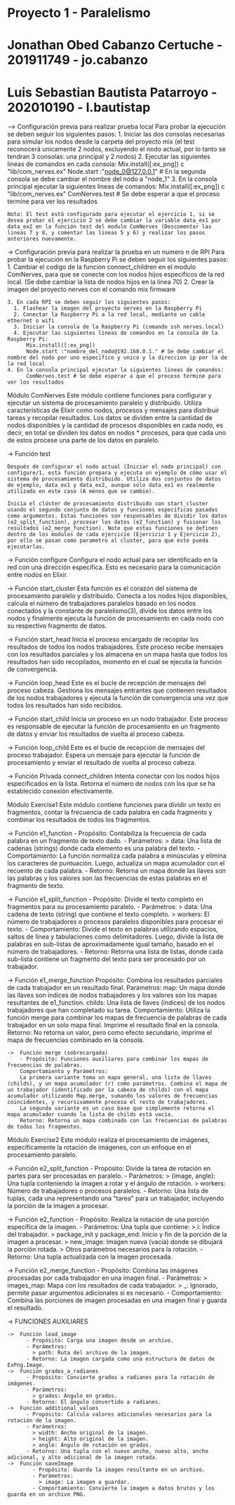 
# Proyecto 1 - Paralelismo
# Jonathan Obed Cabanzo Certuche - 201911749 - jo.cabanzo
# Luis Sebastian Bautista Patarroyo - 202010190 - l.bautistap

--> Configuración previa para realizar prueba local
    Para probar la ejecución se deben seguir los siguientes pasos:
    1. Iniciar las dos consolas necesarias para simular los nodos desde la carpeta del proyecto mix (el test reconocerá unicamente 2 nodos, excluyendo el nodo actual, por lo tanto se tendran 3 consolas: una principal y 2 nodos)
    2. Ejecutar las siguientes lineas de comandos en cada consola:
        Mix.install([:ex_png])
        c "lib/com_nerves.ex"
        Node.start :"node_0@127.0.0.1" # En la segunda consola se debe cambiar el nombre del nodo a "node_1"
    3. En la consola principal ejecutar la siguientes lineas de comandos:
        Mix.install([:ex_png])
        c "lib/com_nerves.ex"
        ComNerves.test # Se debe esperar a que el proceso termine para ver los resultados

    Nota: El test está configurado para ejecutar el ejercicio 1, si se desea probar el ejercicio 2 se debe cambiar la variable data_ex1 por data_ex2 en la función test del modulo ComNerves (Descomentar las lineas 7 y 8, y comentar las lineas 5 y 6) y realizar los pasos anteriores nuevamente.

-> Configuración previa para realizar la prueba en un numero n de RPI
    Para probar la ejecución en la Raspberry Pi se deben seguir los siguientes pasos:
    1. Cambiar el codigo de la funcion connect_children en el modulo ComNerves, para que se conecte con los nodos hijos especificos de la red local. (Se debe cambiar la lista de nodos hijos en la linea 70)
    2. Crear la imagen del proyecto nerves con el comando mix firmware

    3. En cada RPI se deben seguir los siguientes pasos:
      1. Flashear la imagen del proyecto nerves en la Raspberry Pi
      2. Conectar la Raspberry Pi a la red local, mediante un cable ethernet o wifi
      3. Iniciar la consola de la Raspberry Pi (comando ssh nerves.local)
      4. Ejecutar las siguientes lineas de comandos en la consola de la Raspberry Pi:
          Mix.install([:ex_png])
          Node.start :"nombre_del_nodo@192.168.0.1." # Se debe cambiar el nombre del nodo por uno especifico y unico y la direccion ip por la de la red local
    4. En la consola principal ejecutar la siguientes lineas de comandos:
          ComNerves.test # Se debe esperar a que el proceso termine para ver los resultados


Módulo ComNerves
Este módulo contiene funciones para configurar y ejecutar un sistema de procesamiento paralelo y distribuido. Utiliza características de Elixir como nodos, procesos y mensajes para distribuir tareas y recopilar resultados. Los datos se dividen entre la cantidad de nodos disponibles y la cantidad de procesos disponibles en cada nodo, es decir, en total se dividen los datos en nodos * procesos, para que cada uno de estos procese una parte de los datos en paralelo.


->  Función test
    
    Después de configurar el nodo actual (Iniciar el nodo principal) con configure/1, esta función prepara y ejecuta un ejemplo de cómo usar el sistema de procesamiento distribuido. Utiliza dos conjuntos de datos de ejemplo, data_ex1 y data_ex2, aunque sólo data_ex1 es realmente utilizado en este caso (A menos que se cambie). 

    Inicia el clúster de procesamiento distribuido con start_cluster usando el segundo conjunto de datos y funciones específicas pasadas como argumentos. Estas funciones son responsables de dividir los datos (e2_split_function), procesar los datos (e2_function) y fusionar los resultados (e2_merge_function). Note que estas funciones se definen dentro de los modulos de cada ejercicio (Ejercicio 1 y Ejercicio 2), por ello se pasan como parametro al cluster, para que este pueda ejecutarlas.

->  Función configure
    Configura el nodo actual para ser identificado en la red con una dirección específica. Esto es necesario para la comunicación entre nodos en Elixir.

->  Función start_cluster
    Esta función es el corazón del sistema de procesamiento paralelo y distribuido. Conecta a los nodos hijos disponibles, calcula el número de trabajadores paralelos basado en los nodos conectados y la constante de paralelismo(3), divide los datos entre los nodos y finalmente ejecuta la función de procesamiento en cada nodo con su respectivo fragmento de datos.

->  Función start_head
    Inicia el proceso encargado de recopilar los resultados de todos los nodos trabajadores. Este proceso recibe mensajes con los resultados parciales y los almacena en un mapa hasta que todos los resultados han sido recopilados, momento en el cual se ejecuta la función de convergencia.

->  Función loop_head
    Este es el bucle de recepción de mensajes del proceso cabeza. Gestiona los mensajes entrantes que contienen resultados de los nodos trabajadores y ejecuta la función de convergencia una vez que todos los resultados han sido recibidos.

->  Función start_child
    Inicia un proceso en un nodo trabajador. Este proceso es responsable de ejecutar la función de procesamiento en un fragmento de datos y enviar los resultados de vuelta al proceso cabeza.

->  Función loop_child
    Este es el bucle de recepción de mensajes del proceso trabajador. Espera un mensaje para ejecutar la función de procesamiento y enviar el resultado de vuelta al proceso cabeza.

->  Función Privada connect_children
    Intenta conectar con los nodos hijos especificados en la lista. Retorna el número de nodos con los que se ha establecido conexión efectivamente.

Módulo Exercise1
Este módulo contiene funciones para dividir un texto en fragmentos, contar la frecuencia de cada palabra en cada fragmento y combinar los resultados de todos los fragmentos. 

->  Función e1_function
      - Propósito: Contabiliza la frecuencia de cada palabra en un fragmento de texto dado.
      - Parámetros:
        > data: Una lista de cadenas (strings) donde cada elemento es una palabra del texto.
      - Comportamiento: La función normaliza cada palabra a minúsculas y elimina los caracteres de puntuación. Luego, actualiza un mapa acumulador con el recuento de cada palabra.
      - Retorno: Retorna un mapa donde las llaves son las palabras y los valores son las frecuencias de estas palabras en el fragmento de texto.

->  Función e1_split_function
    - Propósito: Divide el texto completo en fragmentos para su procesamiento paralelo.
    - Parámetros:
      > data: Una cadena de texto (string) que contiene el texto completo.
      > workers: El número de trabajadores o procesos paralelos disponibles para procesar el texto.
    - Comportamiento: Divide el texto en palabras utilizando espacios, saltos de línea y tabulaciones como delimitadores. Luego, divide la lista de palabras en sub-listas de aproximadamente igual tamaño, basado en el número de trabajadores.
    - Retorno: Retorna una lista de listas, donde cada sub-lista contiene un fragmento del texto para ser procesado por un trabajador.
    
->  Función e1_merge_function
    Propósito: Combina los resultados parciales de cada trabajador en un resultado final.
    Parámetros:
    map: Un mapa donde las llaves son índices de nodos trabajadores y los valores son los mapas resultantes de e1_function.
    childs: Una lista de llaves (índices) de los nodos trabajadores que han completado su tarea.
    Comportamiento: Utiliza la función merge para combinar los mapas de frecuencia de palabras de cada trabajador en un solo mapa final. Imprime el resultado final en la consola.
    Retorno: No retorna un valor, pero como efecto secundario, imprime el mapa de frecuencias combinado en la consola.
    
    ->  Función merge (sobrecargada)
        - Propósito: Funciones auxiliares para combinar los mapas de frecuencias de palabras.
        Comportamiento y Parámetros:
        La primera variante toma un mapa general, una lista de llaves (childs), y un mapa acumulador (r) como parámetros. Combina el mapa de un trabajador (identificado por la cabeza de childs) con el mapa acumulador utilizando Map.merge, sumando los valores de frecuencias coincidentes, y recursivamente procesa el resto de trabajadores.
        La segunda variante es un caso base que simplemente retorna el mapa acumulador cuando la lista de childs está vacía.
        Retorno: Retorna un mapa combinado con las frecuencias de palabras de todos los fragmentos.

Módulo Exercise2
Este módulo realiza el procesamiento de imágenes, específicamente la rotación de imágenes, con un enfoque en el procesamiento paralelo.



->  Función e2_split_function
    - Propósito: Divide la tarea de rotación en partes para ser procesadas en paralelo.
    - Parámetros:
      > {image, angle}: Una tupla conteniendo la imagen a rotar y el ángulo de rotación.
      > workers: Número de trabajadores o procesos paralelos.
    - Retorno: Una lista de tuplas, cada una representando una "tarea" para un trabajador, incluyendo la porción de la imagen a procesar.

->  Función e2_function
    - Propósito: Realiza la rotación de una porción específica de la imagen.
    - Parámetros: Una tupla que contiene:
      > i: Índice del trabajador.
      > package_init y package_end: Inicio y fin de la porción de la imagen a procesar.
      > new_image: Imagen nueva (vacía) donde se dibujará la porción rotada.
      > Otros parámetros necesarios para la rotación.
    - Retorno: Una tupla actualizada con la imagen procesada.

->  Función e2_merge_function
    - Propósito: Combina las imágenes procesadas por cada trabajador en una imagen final.
    - Parámetros:
      > images_map: Mapa con los resultados de cada trabajador.
      > _: Ignorado, permite pasar argumentos adicionales si es necesario.
    - Comportamiento: Combina las porciones de imagen procesadas en una imagen final y guarda el resultado.
    
->  FUNCIONES AUXILIARES

    ->  Función load_image
          - Propósito: Carga una imagen desde un archivo.
          - Parámetros:
            > path: Ruta del archivo de la imagen.
          - Retorno: La imagen cargada como una estructura de datos de ExPng.Image.
    ->  Función grados_a_radianes
          - Propósito: Convierte grados a radianes para la rotación de imágenes.
          - Parámetros:
            > grados: Ángulo en grados.
          - Retorno: El ángulo convertido a radianes.
    ->  Función additional_values
          - Propósito: Calcula valores adicionales necesarios para la rotación de la imagen.
          - Parámetros:
            > width: Ancho original de la imagen.
            > height: Alto original de la imagen.
            > angle: Ángulo de rotación en grados.
          - Retorno: Una tupla con el nuevo ancho, nuevo alto, ancho adicional, y alto adicional de la imagen rotada.
    ->  Función saveImage
            - Propósito: Guarda la imagen resultante en un archivo.
            - Parámetros:
              > image: La imagen a guardar.
            - Comportamiento: Convierte la imagen a datos brutos y los guarda en un archivo PNG.
